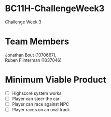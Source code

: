 # BC11H-ChallengeWeek3
Challenge Week 3

# Team Members
Jonathan Bout (1070667), <br>
Ruben Flinterman (1037046)

# Minimum Viable Product
- [ ] Highscore system works
- [ ] Player can steer the car
- [ ] Player can race against NPC
- [ ] Player races on an oval track